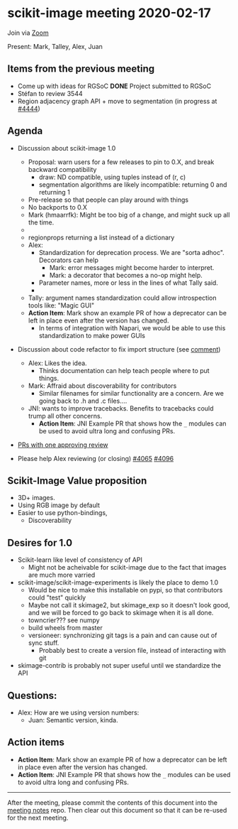 # scikit-image meeting 2020-02-17

Join via [Zoom](https://monash.zoom.us/j/284282585)

Present: Mark, Talley, Alex, Juan

## Items from the previous meeting
- Come up with ideas for RGSoC  **DONE** Project submitted to RGSoC
- Stéfan to review 3544
- Region adjacency graph API + move to segmentation  (in progress at [#4444](https://github.com/scikit-image/scikit-image/pull/4444))

## Agenda
- Discussion about scikit-image 1.0
    - Proposal: warn users for a few releases to pin to 0.X, and break backward compatibility
        - draw: ND compatible, using tuples instead of (r, c)
        - segmentation algorithms are likely incompatible: returning 0 and returning 1
    - Pre-release so that people can play around with things
    - No backports to 0.X
    - Mark (hmaarrfk): Might be too big of a change, and might suck up all the time.
    - 
    - regionprops returning a list instead of a dictionary
    - Alex: 
        - Standardization for deprecation process. We are "sorta adhoc". Decorators can help
            - Mark: error messages might become harder to interpret.
            - Mark: a decorator that becomes a no-op might help.
        - Parameter names, more or less in the lines of what Tally said.
        - 
    - Tally: argument names standardization could allow introspection tools like: "Magic GUI"
    - **Action Item**: Mark show an example PR of how a deprecator can be left in place even after the version has changed.
        - In terms of integration with Napari, we would be able to use this standardization to make power GUIs
- Discussion about code refactor to fix import structure (see [comment](https://github.com/scikit-image/scikit-image/pull/4400#issuecomment-585538117))
    - Alex: Likes the idea.
        - Thinks documentation can help teach people where to put things.
    - Mark: Affraid about discoverability for contributors
        - Similar filenames for similar functionality are a concern. Are we going back to .h and .c files....
    - JNI: wants to improve tracebacks. Benefits to tracebacks could trump all other concerns.
        - **Action Item**: JNI Example PR that shows how the `_` modules can be used to avoid ultra long and confusing PRs.

- [PRs with one approving review](https://github.com/scikit-image/scikit-image/pulls?q=is%3Apr+is%3Aopen+review%3Aapproved)
- Please help Alex reviewing (or closing) [#4065](https://github.com/scikit-image/scikit-image/pull/4065) [#4096](https://github.com/scikit-image/scikit-image/pull/4096)

## Scikit-Image Value proposition
- 3D+ images.
- Using RGB image by default
- Easier to use python-bindings,
    - Discoverability

## Desires for 1.0

- Scikit-learn like level of consistency of API
    - Might not be acheivable for scikit-image due to the fact that images are much more varried 
-  scikit-image/scikit-image-experiments is likely the place to demo 1.0
    -  Would be nice to make this installable on pypi, so that contributors could "test" quickly
    -  Maybe not call it skimage2, but skimage_exp so it doesn't look good, and we will be forced to go back to skimage when it is all done.
    -  towncrier??? see numpy
    -  build wheels from master
    -  versioneer: synchronizing git tags is a pain and can cause out of sync stuff.
        -  Probably best to create a version file, instead of interacting with git
-  skimage-contrib is probably not super useful until we standardize the API

## Questions:

- Alex: How are we using version numbers:
    - Juan: Semantic version, kinda.

## Action items

- **Action Item**: Mark show an example PR of how a deprecator can be left in place even after the version has changed.
- **Action Item**: JNI Example PR that shows how the `_` modules can be used to avoid ultra long and confusing PRs.

---

After the meeting, please commit the contents of this document into the [meeting notes](https://github.com/scikit-image/meeting-notes) repo. Then clear out this document so that it can be re-used for the next meeting.

